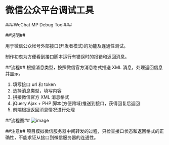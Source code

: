 微信公众平台调试工具 
============

###WeChat MP Debug Tool###


##说明##

用于微信公众帐号外部接口(开发者模式)的功能及连通性测试。

制作初衷为方便看到接口脚本运行有错误时的报错和返回消息。

##流程##
根据消息类型，按照微信官方消息格式推送 XML 消息，处理返回信息并显示。

1. 填写接口 url 和 token
2. 选择消息类型，填写内容
3. 拼接微信官方 XML 消息格式
4. jQuery.Ajax + PHP 脚本(方便跨域)推送到接口，获得回复后返回
5. 前端根据返回消息情况进行处理


##流程图##
![image](https://raw.github.com/mc-zone/weixin-debug/master/files/flowChart.png) 

##注意##
项目模拟微信服务器中间转发的过程，只检查接口状态和返回格式的正确性，不能求证从接口到微信服务器的连通性。


